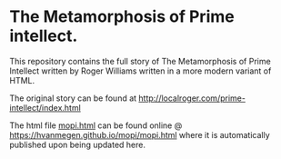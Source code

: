 # The Metamorphosis of Prime intellect.

This repository contains the full story of The Metamorphosis of Prime Intellect written by Roger Williams written in a more modern variant of HTML.

The original story can be found at http://localroger.com/prime-intellect/index.html

The html file [mopi.html](mopi.html) can be found online @ https://hvanmegen.github.io/mopi/mopi.html where it is automatically published upon being updated here.
